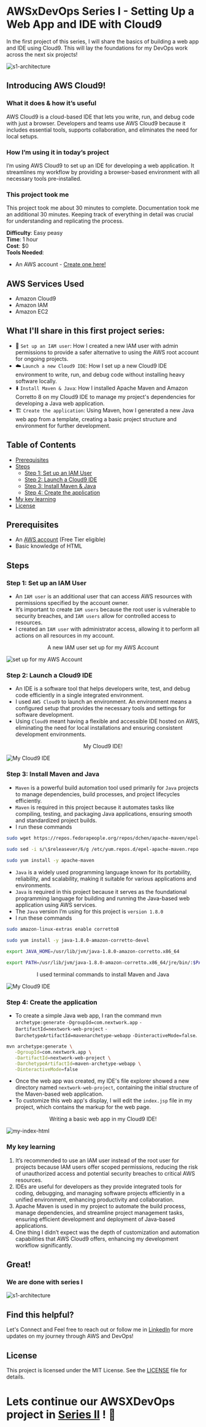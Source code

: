 # AWSxDevOps Series I - Setting Up a Web App and IDE with Cloud9
In the first project of this series, I will share the basics of building a web app and IDE using Cloud9. This will lay the foundations for my DevOps work across the next six projects!

![s1-architecture](assets/screenshots/s1-architecture.png)

## Introducing AWS Cloud9!

### What it does & how it’s useful
AWS Cloud9 is a cloud-based IDE that lets you write, run, and debug code with just a browser. Developers and teams use AWS Cloud9 because it includes essential tools, supports collaboration, and eliminates the need for local setups.

### How I’m using it in today’s project
I’m using AWS Cloud9 to set up an IDE for developing a web application. It streamlines my workflow by providing a browser-based environment with all necessary tools pre-installed.

### This project took me
This project took me about 30 minutes to complete. Documentation took me an additional 30 minutes. Keeping track of everything in detail was crucial for understanding and replicating the process.

**Difficulty**: Easy peasy  
**Time**: 1 hour  
**Cost**: $0  
**Tools Needed**:
- An AWS account - [Create one here!](https://aws.amazon.com/free/)

## AWS Services Used

- Amazon Cloud9
- Amazon IAM
- Amazon EC2

## What I'll share in this first project series:

   - 💂 `Set up an IAM user`: How I created a new IAM user with admin permissions to provide a safer alternative to using the AWS root account for ongoing projects. 
   - ☁️ `Launch a new Cloud9 IDE`: How I set up a new Cloud9 IDE environment to write, run, and debug code without installing heavy software locally. 
   - ⬇️ `Install Maven & Java`: How I installed Apache Maven and Amazon Corretto 8 on my Cloud9 IDE to manage my project's dependencies for developing a Java web application. 
   - 🏗️ `Create the application`: Using Maven, how I generated a new Java web app from a template, creating a basic project structure and environment for further development. 

## Table of Contents

- [Prerequisites](#prerequisites)
- [Steps](#steps)
  - [Step 1: Set up an IAM User](#step-1-set-up-an-iam-user)
  - [Step 2: Launch a Cloud9 IDE](#step-2-launch-a-cloud9-ide)
  - [Step 3: Install Maven & Java](#step-3-install-maven-and-java)
  - [Step 4: Create the application](#step-4-create-the-application)
- [My key learning](#my-key-learning)
- [License](#license)

## Prerequisites

- An [AWS account](https://aws.amazon.com/free/) (Free Tier eligible)
- Basic knowledge of HTML

## Steps

### Step 1: Set up an IAM User

- An `IAM user` is an additional user that can access AWS resources with permissions specified by the account owner. 
- It’s important to create `IAM users` because the root user is vulnerable to security breaches, and `IAM users` allow for controlled access to resources.
- I created an `IAM user` with administrator access, allowing it to perform all actions on all resources in my account.

<p align="center">A new IAM user set up for my AWS Account</p>

![set up for my AWS Account](assets/screenshots/set-up-for-my-AWS-Account.png)


### Step 2: Launch a Cloud9 IDE

- An IDE is a software tool that helps developers write, test, and debug code efficiently in a single integrated environment.
- I used `AWS Cloud9` to launch an environment. An environment means a configured setup that provides the necessary tools and settings for software development.
- Using `Cloud9` meant having a flexible and accessible IDE hosted on AWS, eliminating the need for local installations and ensuring consistent development environments.

<p align="center">My Cloud9 IDE!</p> 

   ![My Cloud9 IDE](assets/screenshots/My-Cloud9-IDE.png)

### Step 3: Install Maven and Java

- `Maven` is a powerful build automation tool used primarily for `Java` projects to manage dependencies, build processes, and project lifecycles efficiently. 
- `Maven` is required in this project because it automates tasks like compiling, testing, and packaging Java applications, ensuring smooth and standardized project builds.
- I run these commands
```bash
sudo wget https://repos.fedorapeople.org/repos/dchen/apache-maven/epel-apache-maven.repo -O /etc/yum.repos.d/epel-apache-maven.repo

sudo sed -i s/\$releasever/6/g /etc/yum.repos.d/epel-apache-maven.repo
‍
sudo yum install -y apache-maven
```
  
- `Java` is a widely used programming language known for its portability, reliability, and scalability, making it suitable for various applications and environments. 
- `Java` is required in this project because it serves as the foundational programming language for building and running the Java-based web application using AWS services. 
- The `Java` version I’m using for this project is `version 1.8.0` 
- I run these commands
```bash
sudo amazon-linux-extras enable corretto8

sudo yum install -y java-1.8.0-amazon-corretto-devel

export JAVA_HOME=/usr/lib/jvm/java-1.8.0-amazon-corretto.x86_64

export PATH=/usr/lib/jvm/java-1.8.0-amazon-corretto.x86_64/jre/bin/:$PATH
```

<p align="center">I used terminal commands to install Maven and Java</p> 

   ![My Cloud9 IDE](assets/screenshots/Maven-and-Java.png)


### Step 4: Create the application

- To create a simple Java web app, I ran the command mvn `archetype:generate` `-DgroupId=com.nextwork.app` `-DartifactId=nextwork-web-project` `-DarchetypeArtifactId=mavenarchetype-webapp` `-DinteractiveMode=false`. 
```bash
mvn archetype:generate \
   -DgroupId=com.nextwork.app \
   -DartifactId=nextwork-web-project \
   -DarchetypeArtifactId=maven-archetype-webapp \
   -DinteractiveMode=false
```
- Once the web app was created, my IDE's file explorer showed a new directory named `nextwork-web-project`, containing the initial structure of the Maven-based web application.
- To customize this web app's display, I will edit the `index.jsp` file in my project, which contains the markup for the web page.

<p align="center">Writing a basic web app in my Cloud9 IDE!</p> 

   ![my-index-html](assets/screenshots/my-index-html.png)

### My key learning

1. It’s recommended to use an IAM user instead of the root user for projects because IAM users offer scoped permissions, reducing the risk of unauthorized access and potential security breaches to critical AWS resources. 
2. IDEs are useful for developers as they provide integrated tools for coding, debugging, and managing software projects efficiently in a unified environment, enhancing productivity and collaboration.
3. Apache Maven is used in my project to automate the build process, manage dependencies, and streamline project management tasks, ensuring efficient development and deployment of Java-based applications.
4. One thing I didn’t expect was the depth of customization and automation capabilities that AWS Cloud9 offers, enhancing my development workflow significantly. 

## Great! 
### We are done with series I

   ![s1-architecture](assets/screenshots/s1-architecture.png)

## Find this helpful?
Let's Connect and Feel free to reach out or follow me in [LinkedIn](https://www.linkedin.com/in/dahrihadri) for more updates on my journey through AWS and DevOps!

## License

This project is licensed under the MIT License. See the [LICENSE](LICENSE) file for details.

# Lets continue our AWSXDevOps project in [Series II](https://github.com/dahrihadri/AWSxDevOps/tree/main/Series-II) ! 🌟
